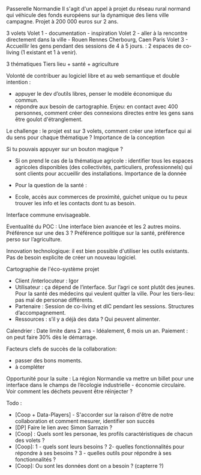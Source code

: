 Passerelle Normandie
Il s'agit d'un appel à projet du réseau rural normand qui véhicule des fonds européens sur la dynamique des liens ville campagne. Projet à 200 000 euros sur 2 ans.

3 volets
Volet 1 - documentation - inspiration
Volet 2 - aller à la rencontre directement dans la ville - Rouen Rennes Cherbourg, Caen Paris
Volet 3 - Accueillir les gens pendant des sessions de 4 à 5 jours. : 2 espaces de co-living (1 existant et 1 à venir).

3 thématiques
Tiers lieu + santé + agriculture

Volonté de contribuer au logiciel libre et au web semantique et double intention :
- appuyer le dev d’outils libres, penser le modèle économique du commun.
- répondre aux besoin de cartographie.
Enjeu: en contact avec 400 personnes, comment créer des connexions directes entre les gens sans être goulot d'étranglement.

Le challenge : le projet est sur 3 volets, comment créer une interface qui ai du sens pour chaque thématique ? Importance de la conception

Si tu pouvais appuyer sur un bouton magique ?
- Si on prend le cas de la thématique agricole : identifier tous les espaces agricoles disponibles (des collectivités, particuliers, professionnels) qui sont clients pour accueillir des installations.
Importance de la donnée

- Pour la question de la santé :
- Ecole, accès aux commerces de proximité, guichet unique ou tu peux trouver les info et les contacts dont tu as besoin.

Interface commune envisageable.

Eventualité du POC : Une interface bien avancée et les 2 autres moins.
Préférence sur une des 3 ? Préférence politique sur la santé, préférence perso sur l’agriculture.

Innovation technologique: il est bien possible d'utiliser les outils existants.
Pas de besoin explicite de créer un nouveau logiciel.

Cartographie de l'éco-système projet
- Client /interlocuteur : Igor
- Utilisateur : ça dépend de l’interface. Sur l’agri ce sont plutôt des jeunes. Pour la santé des médecins qui veulent quitter la ville. Pour les tiers-lieu: pas mal de personae différents.
- Partenaire : Session de co-living et dIC pendant les sessions. Structures d’accompagnement.
- Ressources : s’il y a déjà des data ? Qui peuvent alimenter.

Calendrier :
Date limite dans 2 ans - Idéalement, 6 mois un an.
Paiement : on peut faire 30% dès le démarrage.

Facteurs clefs de succès de la collaboration:
- passer des bons moments.
- à compléter

Opportunité pour la suite :
La région Normandie va mettre un billet pour une interface dans le champs de l’écologie industrielle - économie circulaire. Voir comment les déchets peuvent être réinjecter ?

Todo :
- [Coop + Data-Players] - S'accorder sur la raison d'être de notre collaboration et comment mesurer, identifier son succès
- [DP] Faire le lien avec Simon Sarrazin ?
- [Coop] : Quels sont les personae, les profils caractéristiques de chacun des volets ?
- [Coop]: 1 - quels sont leurs besoins ? 2- quelles fonctionnalités pour répondre à ses besoins ? 3 - quelles outils pour répondre à ses fonctionnalités ?
- [Coop]: Ou sont les données dont on a besoin ? (capterre ?)

